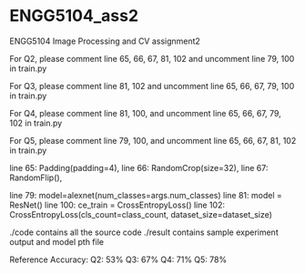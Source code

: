 # ENGG5104_ass2
ENGG5104 Image Processing and CV assignment2

For Q2, please comment line 65, 66, 67, 81, 102 and uncomment line 79, 100 in train.py

For Q3, please comment line 81, 102 and uncomment line 65, 66, 67, 79, 100 in train.py

For Q4, please comment line 81, 100, and uncomment line 65, 66, 67, 79, 102 in train.py 

For Q5, please comment line 79, 100, and uncomment line 65, 66, 67, 81, 102 in train.py

line 65:	Padding(padding=4),
line 66:	RandomCrop(size=32),
line 67:	RandomFlip(),

line 79:	model=alexnet(num_classes=args.num_classes)
line 81:	model = ResNet()
line 100:	ce_train = CrossEntropyLoss()
line 102:	CrossEntropyLoss(cls_count=class_count, dataset_size=dataset_size)

./code contains all the source code
./result contains sample experiment output and model pth file

Reference Accuracy:
Q2:	53%
Q3:	67%
Q4:	71%
Q5:	78%
